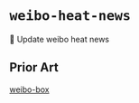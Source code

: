 # `weibo-heat-news`

:newspaper: Update weibo heat news

## Prior Art

[weibo-box](https://github.com/Himself65/weibo-box)
